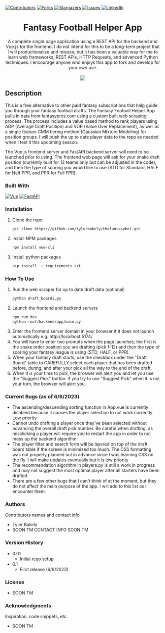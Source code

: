 <!-- PROJECT SHIELDS -->
[![Contributors][contributors-shield]][contributors-url]
[![Forks][forks-shield]][forks-url]
[![Stargazers][stars-shield]][stars-url]
[![Issues][issues-shield]][issues-url]
[![LinkedIn][linkedin-shield]][linkedin-url]

<div align="center">
   <h1>Fantasy Football Helper App</h1>

A complete single page application using a REST API for the backend and Vue.js for the frontend. I do not intend for this to be a long-term project that I will productionalize and release, but it has been a valuable way for me to learn web frameworks, REST APIs, HTTP Requests, and advanced Python techniques. I encourage anyone who enjoys this app to fork and develop for your own use.
   <br><br>
   <img src="https://s12.gifyu.com/images/Sutcd.gif">
</div>


## Description
This is a free alternative to other paid fantasy subscriptions that help guide you through your fantasy football drafts. The Fantasy Football Helper App pulls in data from fantasypros.com using a custom built web scraping process. The process includes a value based method to rank players using ADP (Average Draft Position) and VOR (Value Over Replacement), as well as a single feature GMM tiering method (Gaussian Mixture Modeling) for position groups. I will push the up to date player data to the repo as needed when I test it this upcoming season.

The Vue.js frontend server and FastAPI backend server will need to be launched prior to using. The frontend web page will ask for your snake draft position (currently built for 12 teams only but can be adjusted in the code), and then the type of scoring you would like to use (STD for Standard, HALF for Half PPR, and PPR for Full PPR).

### Built With

[![Vue][Vue.js]][Vue-url]
[![FastAPI][FastAPI]][FastAPI-url]

### Installation

1. Clone the repo
   ```sh
   git clone https://github.com/tylerbakely/thefantasybot.git
   ```
2. Install NPM packages
   ```sh
   npm install vue-cli
   ```
3. Install python packages
   ```sh
   pip install -r requirements.txt
   ```

### How To Use

1. Run the web scraper for up to date draft data (optional)
   ```sh
   python draft_boards.py
   ```
2. Launch the frontend and backend servers
   ```sh
   npm run dev
   python root/backend/app/main.py
   ```
3. Enter the frontend server domain in your browser if it does not launch automatically e.g. http://localhost:5174/
4. You will have to enter two prompts when the page launches, the first is the snake order position you are drafting (pick 1-12) and then the type of scoring your fantasy league is using (STD, HALF, or PPR).
5. When your fantasy draft starts, use the checkbox under the "Draft Board" table to CAREFULLY select each player that has been drafted before, during, and after your pick all the way to the end of the draft.
6. When it is your time to pick, the broswer will alert you and let you use the "Suggest Pick" button. If you try to use "Suggest Pick" when it is not your turn, the browser will alert you.

<!-- BUGS -->
### Current Bugs (as of 6/9/2023)

- The ascending/descending sorting function in App.vue is currently disabled because it causes the player selection to not work correctly. Low priority
- Cannot undo drafting a player once they've been selected without advancing the overall draft pick number. Be careful when drafting, as misclicking a player will require you to restart the app in order to not mess up the backend algorithm.
- The player filter and search form will be layered on top of the draft board table if the screen is minimized too much. The CSS formatting was not properly planned out in advance since I was learning CSS on the fly. I will make updates eventually but it is low priority
- The recommendation algorithm in players.py is still a work in progress and may not suggest the most optimal player after all starters have been drafted.
- There are a few other bugs that I can't think of at the moment, but they do not affect the main purpose of the app. I will add to this list as I encounter them.

### Authors

Contributors names and contact info

* Tyler Bakely
* SOON TM CONTACT INFO SOON TM

### Version History

* 0.01
    * Initial repo setup
* 0.1
    * First release (6/9/2023)

### License

* SOON TM

### Acknowledgments

Inspiration, code snippets, etc.
* SOON TM

<!-- MARKDOWN LINKS & IMAGES -->
<!-- https://www.markdownguide.org/basic-syntax/#reference-style-links -->
[contributors-shield]: https://img.shields.io/github/contributors/tylerbakely/thefantasybot.svg?style=for-the-badge
[contributors-url]: https://github.com/tylerbakely/thefantasybot/graphs/contributors
[forks-shield]: https://img.shields.io/github/forks/tylerbakely/thefantasybot.svg?style=for-the-badge
[forks-url]: https://github.com/tylerbakely/thefantasybot/network/members
[stars-shield]: https://img.shields.io/github/stars/tylerbakely/thefantasybot.svg?style=for-the-badge
[stars-url]: https://github.com/tylerbakely/thefantasybot/stargazers
[issues-shield]: https://img.shields.io/github/issues/tylerbakely/thefantasybot.svg?style=for-the-badge
[issues-url]: https://github.com/tylerbakely/thefantasybot/issues
[linkedin-shield]: https://img.shields.io/badge/-LinkedIn-black.svg?style=for-the-badge&logo=linkedin&colorB=555
[linkedin-url]: https://linkedin.com/in/tylerbakely
[Vue.js]: https://img.shields.io/badge/Vue.js-35495E?style=for-the-badge&logo=vuedotjs&logoColor=4FC08D
[Vue-url]: https://vuejs.org/
[FastAPI]: https://img.shields.io/badge/FastAPI-009688?style=for-the-badge&logo=FastAPI&logoColor=white
[FastAPI-url]: https://fastapi.tiangolo.com/lo/